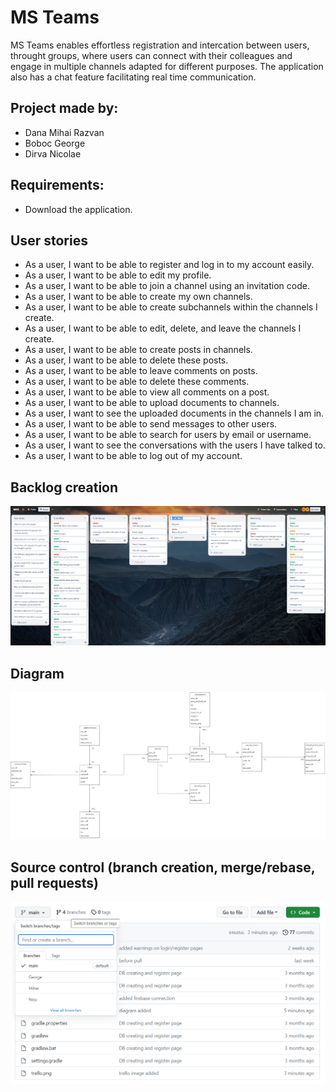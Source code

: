 # MS Teams

MS Teams enables effortless registration and intercation between users, 
throught groups, where users can connect with their colleagues and engage in multiple channels
adapted for different purposes. The application also has a chat feature facilitating real
time communication.

## Project made by:

* Dana Mihai Razvan
* Boboc George
* Dirva Nicolae

## Requirements:

+ Download the application.

## User stories

* As a user, I want to be able to register and log in to my account easily.
* As a user, I want to be able to edit my profile.
* As a user, I want to be able to join a channel using an invitation code.
* As a user, I want to be able to create my own channels.
* As a user, I want to be able to create subchannels within the channels I create.
* As a user, I want to be able to edit, delete, and leave the channels I create.
* As a user, I want to be able to create posts in channels.
* As a user, I want to be able to delete these posts.
* As a user, I want to be able to leave comments on posts.
* As a user, I want to be able to delete these comments.
* As a user, I want to be able to view all comments on a post.
* As a user, I want to be able to upload documents to channels.
* As a user, I want to see the uploaded documents in the channels I am in.
* As a user, I want to be able to send messages to other users.
* As a user, I want to be able to search for users by email or username.
* As a user, I want to see the conversations with the users I have talked to.
* As a user, I want to be able to log out of my account.

## Backlog creation
![Nu s-a putut incarca imaginea!](https://github.com/BobocGeorge254/Proiect-MDS/blob/main/trello.png)

## Diagram

![Nu s-a putut incarca imaginea!](https://github.com/BobocGeorge254/Proiect-MDS/blob/main/diagrama.jpg)

## Source control (branch creation, merge/rebase, pull requests)

![Nu s-a putut incarca imaginea!](https://github.com/BobocGeorge254/Proiect-MDS/blob/main/branches.png)

